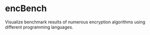 # encBench
Visualize benchmark results of numerous encryption algorithms using different programming languages.
